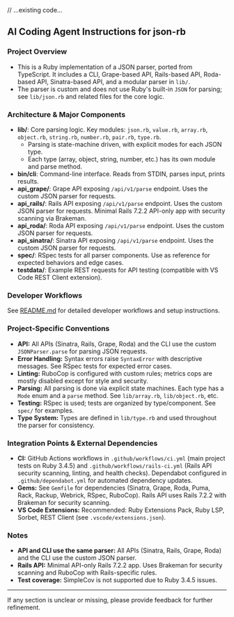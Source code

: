 // ...existing code...

## AI Coding Agent Instructions for json-rb

### Project Overview

- This is a Ruby implementation of a JSON parser, ported from TypeScript. It includes a CLI, Grape-based API, Rails-based API, Roda-based API, Sinatra-based API, and a modular parser in `lib/`.
- The parser is custom and does not use Ruby's built-in `JSON` for parsing; see `lib/json.rb` and related files for the core logic.

### Architecture & Major Components

- **lib/**: Core parsing logic. Key modules: `json.rb`, `value.rb`, `array.rb`, `object.rb`, `string.rb`, `number.rb`, `pair.rb`, `type.rb`.
  - Parsing is state-machine driven, with explicit modes for each JSON type.
  - Each type (array, object, string, number, etc.) has its own module and parse method.
- **bin/cli**: Command-line interface. Reads from STDIN, parses input, prints results.
- **api_grape/**: Grape API exposing `/api/v1/parse` endpoint. Uses the custom JSON parser for requests.
- **api_rails/**: Rails API exposing `/api/v1/parse` endpoint. Uses the custom JSON parser for requests. Minimal Rails 7.2.2 API-only app with security scanning via Brakeman.
- **api_roda/**: Roda API exposing `/api/v1/parse` endpoint. Uses the custom JSON parser for requests.
- **api_sinatra/**: Sinatra API exposing `/api/v1/parse` endpoint. Uses the custom JSON parser for requests.
- **spec/**: RSpec tests for all parser components. Use as reference for expected behaviors and edge cases.
- **testdata/**: Example REST requests for API testing (compatible with VS Code REST Client extension).

### Developer Workflows

See [README.md](../README.md) for detailed developer workflows and setup instructions.

### Project-Specific Conventions

- **API:** All APIs (Sinatra, Rails, Grape, Roda) and the CLI use the custom `JSONParser.parse` for parsing JSON requests.
- **Error Handling:** Syntax errors raise `SyntaxError` with descriptive messages. See RSpec tests for expected error cases.
- **Linting:** RuboCop is configured with custom rules; metrics cops are mostly disabled except for style and security.
- **Parsing:** All parsing is done via explicit state machines. Each type has a `Mode` enum and a `parse` method. See `lib/array.rb`, `lib/object.rb`, etc.
- **Testing:** RSpec is used; tests are organized by type/component. See `spec/` for examples.
- **Type System:** Types are defined in `lib/type.rb` and used throughout the parser for consistency.

### Integration Points & External Dependencies

- **CI:** GitHub Actions workflows in `.github/workflows/ci.yml` (main project tests on Ruby 3.4.5) and `.github/workflows/rails-ci.yml` (Rails API security scanning, linting, and health checks). Dependabot configured in `.github/dependabot.yml` for automated dependency updates.
- **Gems:** See `Gemfile` for dependencies (Sinatra, Grape, Roda, Puma, Rack, Rackup, Webrick, RSpec, RuboCop). Rails API uses Rails 7.2.2 with Brakeman for security scanning.
- **VS Code Extensions:** Recommended: Ruby Extensions Pack, Ruby LSP, Sorbet, REST Client (see `.vscode/extensions.json`).

### Notes

- **API and CLI use the same parser:** All APIs (Sinatra, Rails, Grape, Roda) and the CLI use the custom JSON parser.
- **Rails API:** Minimal API-only Rails 7.2.2 app. Uses Brakeman for security scanning and RuboCop with Rails-specific rules.
- **Test coverage:** SimpleCov is not supported due to Ruby 3.4.5 issues.

---

If any section is unclear or missing, please provide feedback for further refinement.
